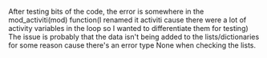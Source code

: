 After testing bits of the code, the error is somewhere in the mod_activiti(mod) function(I renamed it activiti cause there were a lot of activity variables in the loop so I wanted to differentiate them for testing)
The issue is probably that the data isn't being added to the lists/dictionaries for some reason cause there's an error type None when checking the lists.
